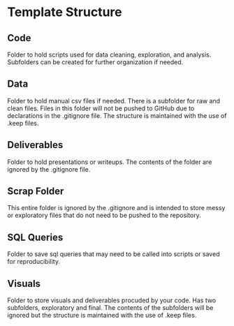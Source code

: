 # Template Structure

## Code
Folder to hold scripts used for data cleaning, exploration, and analysis. Subfolders can be created for further organization if needed.

## Data
Folder to hold manual csv files if needed. There is a subfolder for raw and clean files. Files in this folder will not be pushed to GitHub due to declarations in the .gitignore file. The structure is maintained with the use of .keep files.

## Deliverables
Folder to hold presentations or writeups. The contents of the folder are ignored by the .gitignore file. 

## Scrap Folder
This entire folder is ignored by the .gitignore and is intended to store messy or exploratory files that do not need to be pushed to the repository.

## SQL Queries
Folder to save sql queries that may need to be called into scripts or saved for reproducibility.

## Visuals
Folder to store visuals and deliverables procuded by your code. Has two subfolders, exploratory and final. The contents of the subfolders will be ignored but the structure is maintained with the use of .keep files.